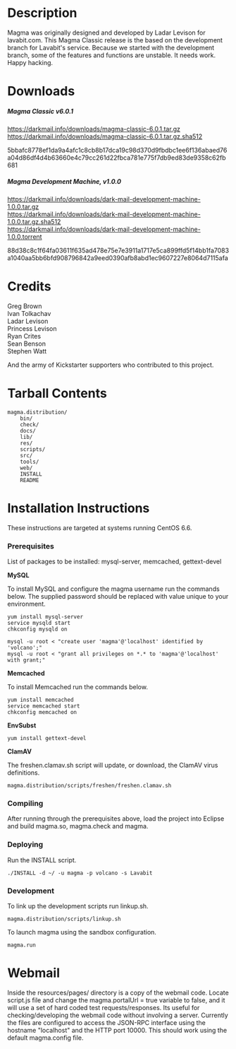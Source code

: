 # Description

Magma was originally designed and developed by Ladar Levison for lavabit.com. This Magma Classic release is the based on the development branch for Lavabit's service. Because we started with the development branch, some of the features and functions are unstable. It needs work. Happy hacking.

# Downloads

##### Magma Classic v6.0.1

https://darkmail.info/downloads/magma-classic-6.0.1.tar.gz     
https://darkmail.info/downloads/magma-classic-6.0.1.tar.gz.sha512
  
5bbafc8778ef1da9a4afc1c8cb8b17dca19c98d370d9fbdbc1ee6f136abaed76a04d86df4d4b63660e4c79cc261d22fbca781e775f7db9ed83de9358c62fb681

##### Magma Development Machine, v1.0.0  

https://darkmail.info/downloads/dark-mail-development-machine-1.0.0.tar.gz  
https://darkmail.info/downloads/dark-mail-development-machine-1.0.0.tar.gz.sha512  
https://darkmail.info/downloads/dark-mail-development-machine-1.0.0.torrent
  
88d38c8c1f64fa03611f635ad478e75e7e3911a1717e5ca899ffd5f14bb1fa7083a1040aa5bb6bfd908796842a9eed0390afb8abd1ec9607227e8064d7115afa

# Credits

Greg Brown  
Ivan Tolkachav  
Ladar Levison  
Princess Levison  
Ryan Crites  
Sean Benson  
Stephen Watt

And the army of Kickstarter supporters who contributed to this project.

# Tarball Contents

```
magma.distribution/  
	bin/  
	check/  
	docs/  
	lib/  
	res/  
	scripts/  
	src/  
	tools/  
	web/  
	INSTALL  
	README  
```

# Installation Instructions

These instructions are targeted at systems running CentOS 6.6.

### Prerequisites

List of packages to be installed: mysql-server, memcached, gettext-devel

**MySQL**  

To install MySQL and configure the magma username run the commands below. The supplied password should be replaced with value unique to your environment.  
  
```shell
yum install mysql-server
service mysqld start
chkconfig mysqld on

mysql -u root < "create user 'magma'@'localhost' identified by 'volcano';"
mysql -u root < "grant all privileges on *.* to 'magma'@'localhost' with grant;"
```

**Memcached**  

To install Memcached run the commands below.

```shell
yum install memcached
service memcached start
chkconfig memcached on
```

**EnvSubst**
  
```shell
yum install gettext-devel
```

**ClamAV**  

The freshen.clamav.sh script will update, or download, the ClamAV virus definitions.

```shell
magma.distribution/scripts/freshen/freshen.clamav.sh
```

### Compiling

After running through the prerequisites above, load the project into Eclipse and build magma.so, magma.check and magma.

### Deploying    

Run the INSTALL script.

```shell
./INSTALL -d ~/ -u magma -p volcano -s Lavabit
```

### Development 

To link up the development scripts run linkup.sh. 

```shell
magma.distribution/scripts/linkup.sh
```

To launch magma using the sandbox configuration.

```shell
magma.run
```

# Webmail

Inside the resources/pages/ directory is a copy of the webmail code. Locate 
script.js file and change the magma.portalUrl = true variable to false, and 
it will use a set of hard coded test requests/responses. Its useful for 
checking/developing the webmail code without involving a server. Currently 
the files are configured to access the JSON-RPC interface using the hostname 
"localhost" and the HTTP port 10000. This should work using the default magma.config file.




